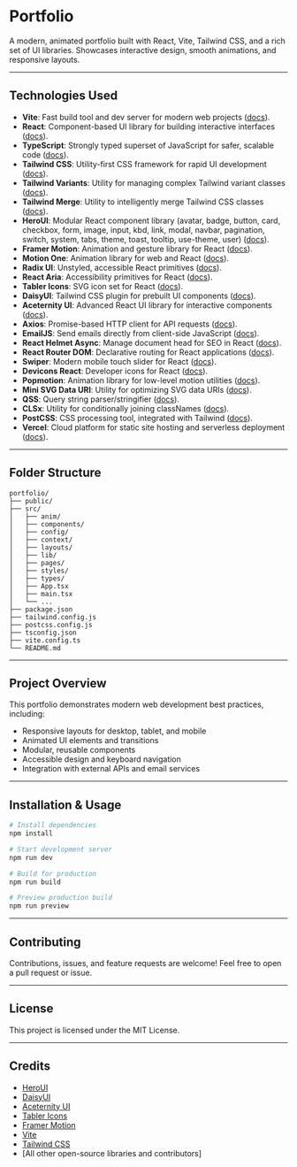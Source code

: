 # Portfolio

A modern, animated portfolio built with React, Vite, Tailwind CSS, and a rich set of UI libraries. Showcases interactive design, smooth animations, and responsive layouts.

---

## Technologies Used

- **Vite**: Fast build tool and dev server for modern web projects ([docs](https://vitejs.dev/guide/)).
- **React**: Component-based UI library for building interactive interfaces ([docs](https://react.dev)).
- **TypeScript**: Strongly typed superset of JavaScript for safer, scalable code ([docs](https://www.typescriptlang.org)).
- **Tailwind CSS**: Utility-first CSS framework for rapid UI development ([docs](https://tailwindcss.com)).
- **Tailwind Variants**: Utility for managing complex Tailwind variant classes ([docs](https://tailwind-variants.org)).
- **Tailwind Merge**: Utility to intelligently merge Tailwind CSS classes ([docs](https://github.com/dcastil/tailwind-merge)).
- **HeroUI**: Modular React component library (avatar, badge, button, card, checkbox, form, image, input, kbd, link, modal, navbar, pagination, switch, system, tabs, theme, toast, tooltip, use-theme, user) ([docs](https://heroui.com)).
- **Framer Motion**: Animation and gesture library for React ([docs](https://www.framer.com/motion)).
- **Motion One**: Animation library for web and React ([docs](https://motion.dev)).
- **Radix UI**: Unstyled, accessible React primitives ([docs](https://www.radix-ui.com)).
- **React Aria**: Accessibility primitives for React ([docs](https://react-spectrum.adobe.com/react-aria/)).
- **Tabler Icons**: SVG icon set for React ([docs](https://tabler.io/icons)).
- **DaisyUI**: Tailwind CSS plugin for prebuilt UI components ([docs](https://v4.daisyui.com)).
- **Aceternity UI**: Advanced React UI library for interactive components ([docs](https://ui.aceternity.com)).
- **Axios**: Promise-based HTTP client for API requests ([docs](https://axios-http.com)).
- **EmailJS**: Send emails directly from client-side JavaScript ([docs](https://www.emailjs.com/docs)).
- **React Helmet Async**: Manage document head for SEO in React ([docs](https://github.com/staylor/react-helmet-async)).
- **React Router DOM**: Declarative routing for React applications ([docs](https://reactrouter.com)).
- **Swiper**: Modern mobile touch slider for React ([docs](https://swiperjs.com/react)).
- **Devicons React**: Developer icons for React ([docs](https://github.com/vorillaz/devicons-react)).
- **Popmotion**: Animation library for low-level motion utilities ([docs](https://popmotion.io)).
- **Mini SVG Data URI**: Utility for optimizing SVG data URIs ([docs](https://github.com/tigt/mini-svg-data-uri)).
- **QSS**: Query string parser/stringifier ([docs](https://github.com/ljharb/qss)).
- **CLSx**: Utility for conditionally joining classNames ([docs](https://github.com/lukeed/clsx)).
- **PostCSS**: CSS processing tool, integrated with Tailwind ([docs](https://postcss.org)).
- **Vercel**: Cloud platform for static site hosting and serverless deployment ([docs](https://vercel.com)).

---

## Folder Structure

```
portfolio/
├── public/
├── src/
│   ├── anim/
│   ├── components/
│   ├── config/
│   ├── context/
│   ├── layouts/
│   ├── lib/
│   ├── pages/
│   ├── styles/
│   ├── types/
│   ├── App.tsx
│   ├── main.tsx
│   └── ...
├── package.json
├── tailwind.config.js
├── postcss.config.js
├── tsconfig.json
├── vite.config.ts
└── README.md
```

---

## Project Overview

This portfolio demonstrates modern web development best practices, including:
- Responsive layouts for desktop, tablet, and mobile
- Animated UI elements and transitions
- Modular, reusable components
- Accessible design and keyboard navigation
- Integration with external APIs and email services

---

## Installation & Usage

```bash
# Install dependencies
npm install

# Start development server
npm run dev

# Build for production
npm run build

# Preview production build
npm run preview
```

---

## Contributing

Contributions, issues, and feature requests are welcome! Feel free to open a pull request or issue.

---

## License

This project is licensed under the MIT License.

---

## Credits

- [HeroUI](https://heroui.com)
- [DaisyUI](https://daisyui.com)
- [Aceternity UI](https://ui.aceternity.com)
- [Tabler Icons](https://tabler.io/icons)
- [Framer Motion](https://framer.com/motion)
- [Vite](https://vitejs.dev)
- [Tailwind CSS](https://tailwindcss.com)
- [All other open-source libraries and contributors]
